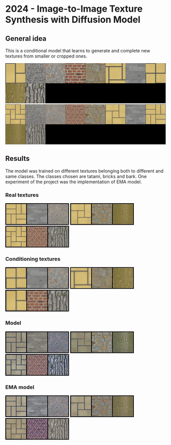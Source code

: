 # 2024 - Image-to-Image Texture Synthesis with Diffusion Model

## General idea
This is a conditional model that learns to generate and complete new textures from smaller or cropped ones.

![title](./images/groundtruth_condition.jpg)
![title](./images/groundtruth.jpg)

## Results
The model was trained on different textures belonging both to different and same classes. The classes chosen are tatami, bricks and bark.
One experiment of the project was the implementation of EMA model.

### Real textures
![title](./images/test_real_1.jpg)
![title](./images/test_real_2.jpg)
![title](./images/test_real_3.jpg)


### Conditioning textures
![title](./images/test_conditioner_1.jpg)
![title](./images/test_conditioner_2.jpg)
![title](./images/test_conditioner_3.jpg)


### Model 
![title](./images/test_1.jpg)
![title](./images/test_2.jpg)
![title](./images/test_3.jpg)


### EMA model 
![title](./images/test_ema_1.jpg)
![title](./images/test_ema_2.jpg)
![title](./images/test_ema_3.jpg)
